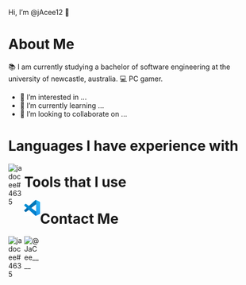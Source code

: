 Hi, I’m @jAcee12 👋

# About Me

📚 I am currently studying a bachelor of software engineering at the university of newcastle, australia.
💻 PC gamer.

- 👀 I’m interested in ...
- 🌱 I’m currently learning ...
- 💞️ I’m looking to collaborate on ...

# Languages I have experience with

[<img align="left" alt="jadocee#4635" width="32px" src="https://img.icons8.com/fluency/48/000000/discord.png" />][twitter]

# Tools that I use

[<img align="left" alt="jadocee#4635" width="32px" src="Icons/vscode.svg" />][vscode]

# Contact Me

[<img align="left" alt="jadocee#4635" width="32px" src="https://img.icons8.com/fluency/48/000000/discord.png" />][discord]
[<img align="left" alt="@JaCee____" width="32px" src="https://img.icons8.com/fluency/48/000000/twitter.png" />][twitter]


<!---
jAcee12/jAcee12 is a ✨ special ✨ repository because its `README.md` (this file) appears on your GitHub profile.
You can click the Preview link to take a look at your changes.
--->


[twitter]: https://twitter.com/https://twitter.com/JaCee____
[discord]: https://discordapp.com/users/390237452595363866

[vscode]: https://code.visualstudio.com/
